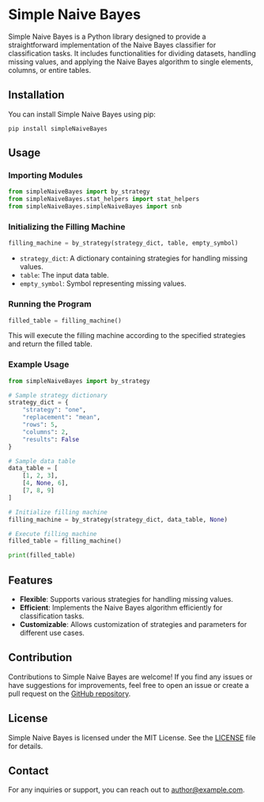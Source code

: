 
# Simple Naive Bayes

Simple Naive Bayes is a Python library designed to provide a straightforward implementation of the Naive Bayes classifier for classification tasks. It includes functionalities for dividing datasets, handling missing values, and applying the Naive Bayes algorithm to single elements, columns, or entire tables.

## Installation

You can install Simple Naive Bayes using pip:

```
pip install simpleNaiveBayes
```

## Usage

### Importing Modules

```python
from simpleNaiveBayes import by_strategy
from simpleNaiveBayes.stat_helpers import stat_helpers
from simpleNaiveBayes.simpleNaiveBayes import snb
```

### Initializing the Filling Machine

```python
filling_machine = by_strategy(strategy_dict, table, empty_symbol)
```

- `strategy_dict`: A dictionary containing strategies for handling missing values.
- `table`: The input data table.
- `empty_symbol`: Symbol representing missing values.

### Running the Program

```python
filled_table = filling_machine()
```

This will execute the filling machine according to the specified strategies and return the filled table.

### Example Usage

```python
from simpleNaiveBayes import by_strategy

# Sample strategy dictionary
strategy_dict = {
    "strategy": "one",
    "replacement": "mean",
    "rows": 5,
    "columns": 2,
    "results": False
}

# Sample data table
data_table = [
    [1, 2, 3],
    [4, None, 6],
    [7, 8, 9]
]

# Initialize filling machine
filling_machine = by_strategy(strategy_dict, data_table, None)

# Execute filling machine
filled_table = filling_machine()

print(filled_table)
```

## Features

- **Flexible**: Supports various strategies for handling missing values.
- **Efficient**: Implements the Naive Bayes algorithm efficiently for classification tasks.
- **Customizable**: Allows customization of strategies and parameters for different use cases.

## Contribution

Contributions to Simple Naive Bayes are welcome! If you find any issues or have suggestions for improvements, feel free to open an issue or create a pull request on the [GitHub repository](https://github.com/example/simpleNaiveBayes).

## License

Simple Naive Bayes is licensed under the MIT License. See the [LICENSE](https://github.com/example/simpleNaiveBayes/blob/main/LICENSE) file for details.

## Contact

For any inquiries or support, you can reach out to [author@example.com](mailto:author@example.com).
